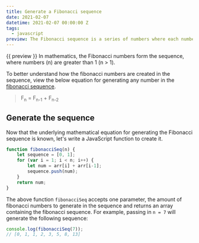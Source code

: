 ```yaml
---
title: Generate a Fibonacci sequence
date: 2021-02-07
datetime: 2021-02-07 00:00:00 Z
tags:
  - javascript
preview: The Fibonacci sequence is a series of numbers where each number in the sequence is the sum of the two preceding numbers. This sequence begins with 0 and 1.
---
```


{{ preview }} In mathematics, the Fibonacci numbers form the sequence, where numbers (n) are greater than 1 (n > 1).

To better understand how the fibonacci numbers are created in the sequence, view the below equation for generating any number in the [fibonacci sequence](https://en.wikipedia.org/wiki/Fibonacci_number).

> F<sub>n</sub> = F<sub>n-1</sub> + F<sub>n-2</sub>

<h2 class="post-heading">Generate the sequence</h2>

Now that the underlying mathematical equation for generating the Fibonacci sequence is known, let's write a JavaScript function to create it.

```js
function fibonacciSeq(n) {
    let sequence = [0, 1];
    for (var i = 1; i < n; i++) {
        let num = arr[i] + arr[i-1];
        sequence.push(num);
    }
    return num;
}
```

The above function `fibonacciSeq` accepts one parameter, the amount of fibonacci numbers to generate in the sequence and returns an array containing the fibonacci sequence. For example, passing in `n = 7` will generate the following sequence:

```js
console.log(fibonacciSeq(7));
// [0, 1, 1, 2, 3, 5, 8, 13]
```
